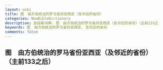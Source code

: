 ```yaml
---
layout: wiki
title: 图　由方伯统治的罗马省份亚西亚（及邻近的省份）
categories: NewBibleDictionary
description: 圣经新词典: 图　由方伯统治的罗马省份亚西亚（及邻近的省份）（主前133之后）
keywords: 图　由方伯统治的罗马省份亚西亚, 及邻近的省份
comments: false
---
```


## 图　由方伯统治的罗马省份亚西亚（及邻近的省份）（主前133之后）








